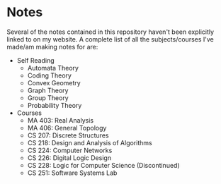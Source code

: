 # Notes

Several of the notes contained in this repository haven't been explicitly linked to on my website. A complete list of all the subjects/courses I've made/am making notes for are:

* Self Reading
    - Automata Theory
    - Coding Theory
    - Convex Geometry
    - Graph Theory
    - Group Theory
    - Probability Theory
* Courses
    - MA 403: Real Analysis
    - MA 406: General Topology
    - CS 207: Discrete Structures
    - CS 218: Design and Analysis of Algorithms
    - CS 224: Computer Networks
    - CS 226: Digital Logic Design
    - CS 228: Logic for Computer Science (Discontinued)
    - CS 251: Software Systems Lab
